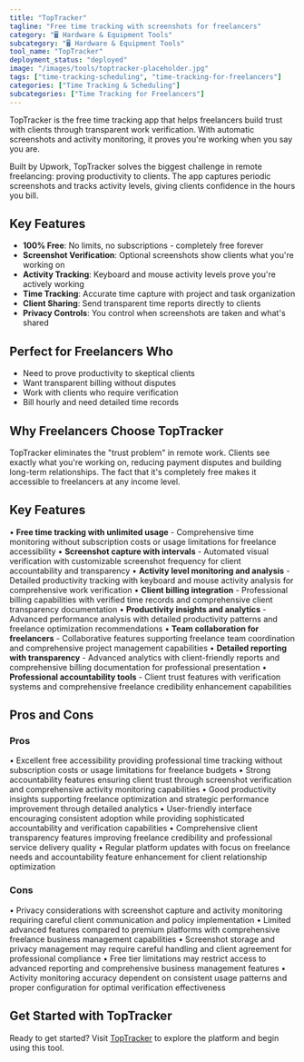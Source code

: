 ```yaml
---
title: "TopTracker"
tagline: "Free time tracking with screenshots for freelancers"
category: "🖥️ Hardware & Equipment Tools"
subcategory: "🖥️ Hardware & Equipment Tools"
tool_name: "TopTracker"
deployment_status: "deployed"
image: "/images/tools/toptracker-placeholder.jpg"
tags: ["time-tracking-scheduling", "time-tracking-for-freelancers"]
categories: ["Time Tracking & Scheduling"]
subcategories: ["Time Tracking for Freelancers"]
---
```

TopTracker is the free time tracking app that helps freelancers build trust with clients through transparent work verification. With automatic screenshots and activity monitoring, it proves you're working when you say you are.

Built by Upwork, TopTracker solves the biggest challenge in remote freelancing: proving productivity to clients. The app captures periodic screenshots and tracks activity levels, giving clients confidence in the hours you bill.

## Key Features
- **100% Free**: No limits, no subscriptions - completely free forever
- **Screenshot Verification**: Optional screenshots show clients what you're working on
- **Activity Tracking**: Keyboard and mouse activity levels prove you're actively working
- **Time Tracking**: Accurate time capture with project and task organization
- **Client Sharing**: Send transparent time reports directly to clients
- **Privacy Controls**: You control when screenshots are taken and what's shared

## Perfect for Freelancers Who
- Need to prove productivity to skeptical clients
- Want transparent billing without disputes
- Work with clients who require verification
- Bill hourly and need detailed time records

## Why Freelancers Choose TopTracker
TopTracker eliminates the "trust problem" in remote work. Clients see exactly what you're working on, reducing payment disputes and building long-term relationships. The fact that it's completely free makes it accessible to freelancers at any income level.

## Key Features

• **Free time tracking with unlimited usage** - Comprehensive time monitoring without subscription costs or usage limitations for freelance accessibility
• **Screenshot capture with intervals** - Automated visual verification with customizable screenshot frequency for client accountability and transparency
• **Activity level monitoring and analysis** - Detailed productivity tracking with keyboard and mouse activity analysis for comprehensive work verification
• **Client billing integration** - Professional billing capabilities with verified time records and comprehensive client transparency documentation
• **Productivity insights and analytics** - Advanced performance analysis with detailed productivity patterns and freelance optimization recommendations
• **Team collaboration for freelancers** - Collaborative features supporting freelance team coordination and comprehensive project management capabilities
• **Detailed reporting with transparency** - Advanced analytics with client-friendly reports and comprehensive billing documentation for professional presentation
• **Professional accountability tools** - Client trust features with verification systems and comprehensive freelance credibility enhancement capabilities

## Pros and Cons

### Pros
• Excellent free accessibility providing professional time tracking without subscription costs or usage limitations for freelance budgets
• Strong accountability features ensuring client trust through screenshot verification and comprehensive activity monitoring capabilities
• Good productivity insights supporting freelance optimization and strategic performance improvement through detailed analytics
• User-friendly interface encouraging consistent adoption while providing sophisticated accountability and verification capabilities
• Comprehensive client transparency features improving freelance credibility and professional service delivery quality
• Regular platform updates with focus on freelance needs and accountability feature enhancement for client relationship optimization

### Cons
• Privacy considerations with screenshot capture and activity monitoring requiring careful client communication and policy implementation
• Limited advanced features compared to premium platforms with comprehensive freelance business management capabilities
• Screenshot storage and privacy management may require careful handling and client agreement for professional compliance
• Free tier limitations may restrict access to advanced reporting and comprehensive business management features
• Activity monitoring accuracy dependent on consistent usage patterns and proper configuration for optimal verification effectiveness

## Get Started with TopTracker

Ready to get started? Visit [TopTracker](https://www.toptracker.com) to explore the platform and begin using this tool.